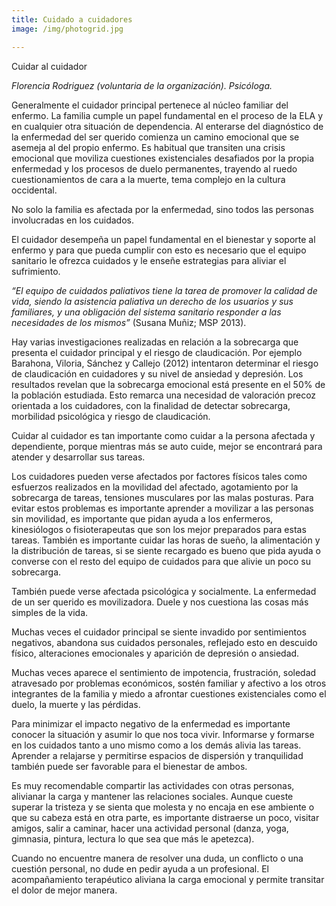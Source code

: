 ```yaml
---
title: Cuidado a cuidadores
image: /img/photogrid.jpg

---
```


<p class="f4 b lh-title mb2 primary pt4">Cuidar al cuidador</p>

_Florencia Rodriguez (voluntaria de la organización). Psicóloga._


Generalmente el cuidador principal pertenece al núcleo familiar del enfermo. La familia cumple un papel fundamental en el proceso de la ELA y en cualquier otra situación de dependencia.  Al enterarse del diagnóstico de la enfermedad del ser querido comienza un camino emocional que se asemeja al del propio enfermo. Es habitual que transiten una crisis emocional que moviliza cuestiones existenciales desafiados por la propia enfermedad y los procesos de duelo permanentes, trayendo al ruedo cuestionamientos de cara a la muerte, tema complejo en la cultura occidental.

No solo la familia es afectada por la enfermedad, sino todos las personas involucradas en los cuidados.

El cuidador desempeña un papel fundamental en el bienestar y soporte al enfermo y para que pueda cumplir con esto es necesario que el equipo sanitario le ofrezca cuidados y le enseñe estrategias para aliviar el sufrimiento.

_“El equipo de cuidados paliativos tiene la tarea de promover  la calidad de vida, siendo la asistencia paliativa  un derecho de los usuarios y sus familiares, y una obligación del sistema sanitario responder a las necesidades de los mismos”_ (Susana Muñiz; MSP 2013).

Hay varias investigaciones realizadas en relación a la sobrecarga que presenta el cuidador principal y el riesgo de claudicación. Por ejemplo Barahona, Viloria, Sánchez y Callejo (2012) intentaron determinar el riesgo de claudicación en cuidadores y su nivel de ansiedad y depresión. Los resultados revelan que la sobrecarga emocional está presente en el 50% de la población estudiada. Esto remarca una necesidad de valoración precoz orientada a los cuidadores, con la finalidad de detectar sobrecarga, morbilidad psicológica y riesgo de claudicación.

Cuidar al cuidador es tan importante como cuidar a la persona afectada y dependiente, porque mientras más se auto cuide, mejor se encontrará para atender y desarrollar sus tareas.

Los cuidadores pueden verse afectados por factores físicos tales como esfuerzos realizados en la movilidad del afectado, agotamiento por la sobrecarga de tareas, tensiones musculares por las malas posturas. Para evitar estos problemas es importante aprender a movilizar a las personas sin movilidad, es importante que pidan ayuda a los enfermeros, kinesiólogos o fisioterapeutas que son los mejor preparados para estas tareas. También es importante cuidar las horas de sueño, la alimentación y la distribución de tareas, si se siente recargado es bueno que pida ayuda o converse con el resto del equipo de cuidados para que alivie un poco su sobrecarga.

También puede verse afectada psicológica y socialmente. La enfermedad de un ser querido es movilizadora. Duele y nos cuestiona las cosas más simples de la vida.

Muchas veces el cuidador principal se siente invadido por sentimientos negativos, abandona sus cuidados personales, reflejado esto en descuido físico, alteraciones emocionales y aparición de depresión o ansiedad.

Muchas veces aparece el sentimiento de impotencia, frustración, soledad atravesado por problemas económicos, sostén familiar y afectivo a los otros integrantes de la familia y miedo a afrontar cuestiones existenciales como el duelo, la muerte y las pérdidas.

Para minimizar el impacto negativo de la enfermedad es importante conocer la situación y asumir lo que nos toca vivir. Informarse y formarse en los cuidados tanto a uno mismo como a los demás alivia las tareas. Aprender a relajarse y permitirse espacios de dispersión y tranquilidad también puede ser favorable para el bienestar de ambos.

Es muy recomendable compartir las actividades con otras personas, alivianar la carga y mantener las relaciones sociales. Aunque cueste superar la tristeza y se sienta que molesta y no encaja en ese ambiente o que su cabeza está en otra parte, es importante distraerse un poco, visitar amigos, salir a caminar, hacer una actividad personal (danza, yoga, gimnasia, pintura, lectura lo que sea que más le apetezca).

Cuando no encuentre manera de resolver una duda, un conflicto o una cuestión personal, no dude en pedir ayuda a un profesional. El acompañamiento terapéutico aliviana la carga emocional y permite transitar el dolor de mejor manera.
